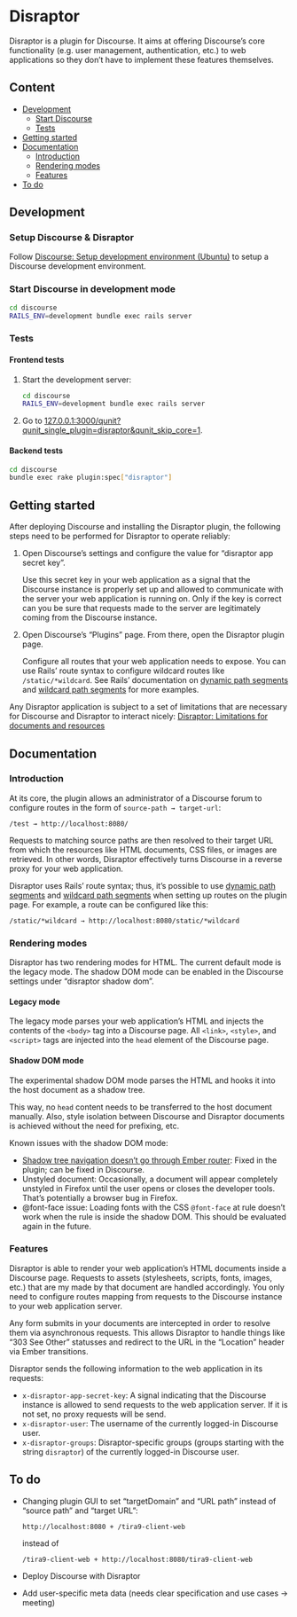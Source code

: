 # Disraptor

Disraptor is a plugin for Discourse. It aims at offering Discourse’s core functionality (e.g. user management, authentication, etc.) to web applications so they don’t have to implement these features themselves.



## Content

- [Development](#development)
  - [Start Discourse](#start-discourse)
  - [Tests](#tests)
- [Getting started](#getting-started)
- [Documentation](#documentation)
  - [Introduction](#introduction)
  - [Rendering modes](#rendering-modes)
  - [Features](#features)
- [To do](#to-do)



## Development

### Setup Discourse & Disraptor

Follow [Discourse: Setup development environment (Ubuntu)](https://github.com/disraptor/disraptor/wiki/Discourse:-Setup-development-environment-(Ubuntu)) to setup a Discourse development environment.

### Start Discourse in development mode

```sh
cd discourse
RAILS_ENV=development bundle exec rails server
```

### Tests

#### Frontend tests

1. Start the development server:

   ```sh
   cd discourse
   RAILS_ENV=development bundle exec rails server
   ```

2. Go to [127.0.0.1:3000/qunit?qunit_single_plugin=disraptor&qunit_skip_core=1](http://127.0.0.1:3000/qunit?qunit_single_plugin=disraptor&qunit_skip_core=1).

#### Backend tests

```sh
cd discourse
bundle exec rake plugin:spec["disraptor"]
```



## Getting started

After deploying Discourse and installing the Disraptor plugin, the following steps need to be performed for Disraptor to operate reliably:

1. Open Discourse’s settings and configure the value for “disraptor app secret key”.

   Use this secret key in your web application as a signal that the Discourse instance is properly set up and allowed to communicate with the server your web application is running on. Only if the key is correct can you be sure that requests made to the server are legitimately coming from the Discourse instance.

2. Open Discourse’s “Plugins” page. From there, open the Disraptor plugin page.

   Configure all routes that your web application needs to expose. You can use Rails’ route syntax to configure wildcard routes like `/static/*wildcard`. See Rails’ documentation on [dynamic path segments](https://guides.rubyonrails.org/routing.html#dynamic-segments) and [wildcard path segments](https://guides.rubyonrails.org/routing.html#route-globbing-and-wildcard-segments) for more examples.

Any Disraptor application is subject to a set of limitations that are necessary for Discourse and Disraptor to interact nicely: [Disraptor: Limitations for documents and resources](https://github.com/disraptor/disraptor/wiki/Disraptor:-Limitations-for-documents-and-resources#url-paths-must-not-be-file-relative)



## Documentation



### Introduction

At its core, the plugin allows an administrator of a Discourse forum to configure routes in the form of `source-path → target-url`:

```
/test → http://localhost:8080/
```

Requests to matching source paths are then resolved to their target URL from which the resources like HTML documents, CSS files, or images are retrieved. In other words, Disraptor effectively turns Discourse in a reverse proxy for your web application.

Disraptor uses Rails’ route syntax; thus, it’s possible to use [dynamic path segments](https://guides.rubyonrails.org/routing.html#dynamic-segments) and [wildcard path segments](https://guides.rubyonrails.org/routing.html#route-globbing-and-wildcard-segments) when setting up routes on the plugin page. For example, a route can be configured like this:

```
/static/*wildcard → http://localhost:8080/static/*wildcard
```



### Rendering modes

Disraptor has two rendering modes for HTML. The current default mode is the legacy mode. The shadow DOM mode can be enabled in the Discourse settings under “disraptor shadow dom”.

#### Legacy mode

The legacy mode parses your web application’s HTML and injects the contents of the `<body>` tag into a Discourse page. All `<link>`, `<style>`, and `<script>` tags are injected into the `head` element of the Discourse page.

#### Shadow DOM mode

The experimental shadow DOM mode parses the HTML and hooks it into the host document as a shadow tree.

This way, no `head` content needs to be transferred to the host document manually. Also, style isolation between Discourse and Disraptor documents is achieved without the need for prefixing, etc.

Known issues with the shadow DOM mode:

- [Shadow tree navigation doesn’t go through Ember router](https://meta.discourse.org/t/shadow-tree-navigation-doesn-t-go-through-ember-router/103712): Fixed in the plugin; can be fixed in Discourse.
- Unstyled document: Occasionally, a document will appear completely unstyled in Firefox until the user opens or closes the developer tools. That’s potentially a browser bug in Firefox.
- @font-face issue: Loading fonts with the CSS `@font-face` at rule doesn’t work when the rule is inside the shadow DOM. This should be evaluated again in the future.



### Features

Disraptor is able to render your web application’s HTML documents inside a Discourse page. Requests to assets (stylesheets, scripts, fonts, images, etc.) that are my made by that document are handled accordingly. You only need to configure routes mapping from requests to the Discourse instance to your web application server.

Any form submits in your documents are intercepted in order to resolve them via asynchronous requests. This allows Disraptor to handle things like “303 See Other” statusses and redirect to the URL in the “Location” header via Ember transitions.

Disraptor sends the following information to the web application in its requests:

- `x-disraptor-app-secret-key`: A signal indicating that the Discourse instance is allowed to send requests to the web application server. If it is not set, no proxy requests will be send.
- `x-disraptor-user`: The username of the currently logged-in Discourse user.
- `x-disraptor-groups`: Disraptor-specific groups (groups starting with the string `disraptor`) of the currently logged-in Discourse user.




## To do

- Changing plugin GUI to set “targetDomain” and “URL path” instead of “source path” and “target URL”:

  ```
  http://localhost:8080 + /tira9-client-web
  ```

  instead of

  ```
  /tira9-client-web + http://localhost:8080/tira9-client-web
  ```

- Deploy Discourse with Disraptor
- Add user-specific meta data (needs clear specification and use cases → meeting)
